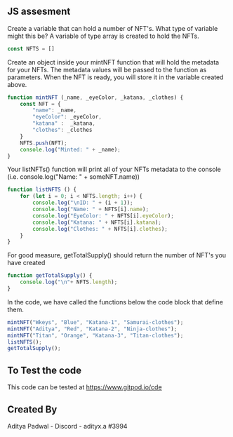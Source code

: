 ## JS assesment

Create a variable that can hold a number of NFT's. What type of variable might this be?
A variable of type array is created to hold the NFTs.

```javascript
const NFTS = []
```
Create an object inside your mintNFT function that will hold the metadata for your NFTs. The metadata values will be passed to the function as parameters. When the NFT is ready, you will store it in the variable created above.

```javascript
function mintNFT (_name, _eyeColor, _katana, _clothes) {
    const NFT = {
        "name": _name,
        "eyeColor": _eyeColor,
        "katana" :  _katana,
        "clothes": _clothes
    }
    NFTS.push(NFT);
    console.log("Minted: " + _name);
}
```

Your listNFTs() function will print all of your NFTs metadata to the console (i.e. console.log("Name: " + someNFT.name))

```javascript
function listNFTS () {
    for (let i = 0; i < NFTS.length; i++) {
        console.log("\nID: " + (i + 1));
        console.log("Name: " + NFTS[i].name);
        console.log("EyeColor: " + NFTS[i].eyeColor);
        console.log("Katana: " + NFTS[i].katana);
        console.log("Clothes: " + NFTS[i].clothes);
    }
}
```

For good measure, getTotalSupply() should return the number of NFT's you have created

```javascript
function getTotalSupply() {
    console.log("\n"+ NFTS.length);
}

```
In the code, we have called the functions below the code block that define them.

```javascript
mintNFT("Wkeys", "Blue", "Katana-1", "Samurai-clothes");
mintNFT("Aditya", "Red", "Katana-2", "Ninja-clothes");
mintNFT("Titan", "Orange", "Katana-3", "Titan-clothes");
listNFTS();
getTotalSupply();
```
## To Test the code

This code can be tested at https://www.gitpod.io/cde

## Created By

Aditya Padwal - Discord - adityx.a #3994
